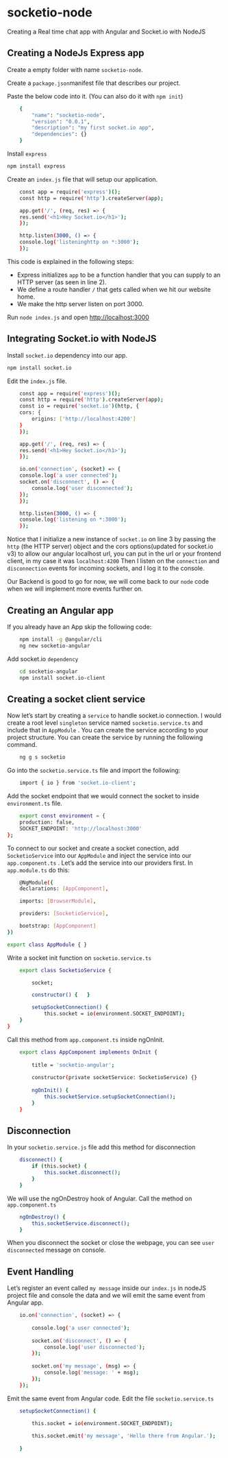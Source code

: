 # socketio-node
Creating a Real time chat app with Angular and Socket.io with NodeJS

## Creating a NodeJs Express app

Create a empty folder with name `socketio-node`. 

Create a `package.json`manifest file that describes our project. 

Paste the below code into it. (You can also do it with `npm init`)

```sh
    {  
        "name": "socketio-node",
        "version": "0.0.1",
        "description": "my first socket.io app",
        "dependencies": {}
    }
```

Install `express`

```sh
npm install express
```

Create an `index.js` file that will setup our application.

```sh
    const app = require('express')();
    const http = require('http').createServer(app);

    app.get('/', (req, res) => {
    res.send('<h1>Hey Socket.io</h1>');
    });

    http.listen(3000, () => {
    console.log('listeninghttp on *:3000');
    });
```

This code is explained in the following steps:

- Express initializes `app` to be a function handler that you can supply to an HTTP server (as seen in line 2).
- We define a route handler `/` that gets called when we hit our website home.
- We make the http server listen on port 3000.

Run `node index.js` and open [http://localhost:3000](http://localhost:3000)

## Integrating Socket.io with NodeJS

Install `socket.io` dependency into our app.

```sh
npm install socket.io
```
Edit the  `index.js` file.

```sh
    const app = require('express')();
    const http = require('http').createServer(app);
    const io = require('socket.io')(http, {
    cors: {
        origins: ['http://localhost:4200']
    }
    });

    app.get('/', (req, res) => {
    res.send('<h1>Hey Socket.io</h1>');
    });

    io.on('connection', (socket) => {
    console.log('a user connected');
    socket.on('disconnect', () => {
        console.log('user disconnected');
    });
    });

    http.listen(3000, () => {
    console.log('listening on *:3000');
    });
```

Notice that I initialize a new instance of `socket.io` on line 3 by passing the `http` (the HTTP server) object and the cors options(updated for socket.io v3) to allow our angular localhost url, you can put in the url or your frontend client, in my case it was `localhost:4200`
Then I listen on the `connection` and `disconnection` events for incoming sockets, and I log it to the console.

Our Backend is good to go for now, we will come back to our `node` code when we will implement more events further on.

## Creating an Angular app

If you already have an App skip the following code:

```sh
    npm install -g @angular/cli
    ng new socketio-angular
```

Add socket.io `dependency`

```sh
    cd socketio-angular
    npm install socket.io-client
```

## Creating a socket client service

Now let’s start by creating a `service` to handle socket.io connection. I would create a root level `singleton` service named `socketio.service.ts` and include that in `AppModule` . You can create the service according to your project structure.
You can create the service by running the following command.

```sh
    ng g s socketio
```

Go into the `socketio.service.ts` file and import the following:

```sh
    import { io } from 'socket.io-client';
```

Add the socket endpoint that we would connect the socket to inside `environment.ts` file.

```sh
    export const environment = {  
	production: false,  
	SOCKET_ENDPOINT: 'http://localhost:3000'
};
```

To connect to our socket and create a socket conection, add `SocketioService` into our `AppModule` and inject the service into our `app.component.ts` . Let’s add the service into our providers first. In `app.module.ts` do this:

```sh
    @NgModule({
    declarations: [AppComponent],

    imports: [BrowserModule],

    providers: [SocketioService],

    bootstrap: [AppComponent]
})

export class AppModule { }
```

Write a socket init function on `socketio.service.ts`

```sh
    export class SocketioService {

        socket;

        constructor() {   }

        setupSocketConnection() {
            this.socket = io(environment.SOCKET_ENDPOINT);
    }
}
```

 Call this method from `app.component.ts` inside ngOnInit.

```sh
    export class AppComponent implements OnInit {
    
        title = 'socketio-angular';
        
        constructor(private socketService: SocketioService) {}
        
        ngOnInit() {
            this.socketService.setupSocketConnection();
        }
    }
```

## Disconnection

In your `socketio.service.js` file add this method for disconnection

```sh
    disconnect() {
        if (this.socket) {
            this.socket.disconnect();
        }
    }
```
We will use the ngOnDestroy hook of Angular. Call the method on `app.component.ts` 

```sh
    ngOnDestroy() {
        this.socketService.disconnect();
    }
```

When you disconnect the socket or close the webpage, you can see `user disconnected` message on console.

## Event Handling

Let’s register an event called `my message` inside our `index.js` in nodeJS project file and console the data and we will emit the same event from Angular app.

```sh
    io.on('connection', (socket) => {
  
        console.log('a user connected');
        
        socket.on('disconnect', () => {
            console.log('user disconnected');
        });
        
        socket.on('my message', (msg) => {
            console.log('message: ' + msg);
        });
    });
```
Emit the same event from Angular code. Edit the file `socketio.service.ts` 

```sh
    setupSocketConnection() {  

        this.socket = io(environment.SOCKET_ENDPOINT);  
        
        this.socket.emit('my message', 'Hello there from Angular.');
    
    }
```
